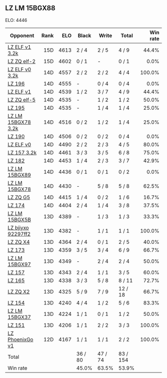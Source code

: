 ## LZ LM 15BGX88 ##

ELO: 4446

Opponent | Rank | ELO | Black | Write | Total | Win rate
---------|-----:|----:|-------|-------|-------|-------:
[LZ ELF v1 3.2k](LZ%20ELF%20v1%203.2k.md) | 15D | 4613 | 2 / 4 | 2 / 5 | 4 / 9 | 44.4%
[LZ ZQ elf-2](LZ%20ZQ%20elf-2.md) | 15D | 4602 | 0 / 1 | - | 0 / 1 | 0.0%
[LZ ELF v0 3.2k](LZ%20ELF%20v0%203.2k.md) | 14D | 4557 | 2 / 2 | 2 / 2 | 4 / 4 | 100.0%
[LZ 196](LZ%20196.md) | 14D | 4555 | - | 0 / 4 | 0 / 4 | 0.0%
[LZ ELF v1](LZ%20ELF%20v1.md) | 14D | 4539 | 1 / 2 | 3 / 7 | 4 / 9 | 44.4%
[LZ ZQ elf-5](LZ%20ZQ%20elf-5.md) | 14D | 4535 | - | 1 / 2 | 1 / 2 | 50.0%
[LZ 195](LZ%20195.md) | 14D | 4535 | - | 1 / 4 | 1 / 4 | 25.0%
[LZ LM 15BGX78 3.2k](LZ%20LM%2015BGX78%203.2k.md) | 14D | 4516 | 0 / 2 | 1 / 2 | 1 / 4 | 25.0%
[LZ 190](LZ%20190.md) | 14D | 4506 | 0 / 2 | 0 / 2 | 0 / 4 | 0.0%
[LZ ELF v0](LZ%20ELF%20v0.md) | 14D | 4490 | 2 / 2 | 2 / 3 | 4 / 5 | 80.0%
[LZ 157 3.2k](LZ%20157%203.2k.md) | 14D | 4461 | 3 / 3 | 3 / 5 | 6 / 8 | 75.0%
[LZ 182](LZ%20182.md) | 14D | 4453 | 1 / 4 | 2 / 3 | 3 / 7 | 42.9%
[LZ LM 15BGX89](LZ%20LM%2015BGX89.md) | 14D | 4436 | 0 / 1 | 0 / 1 | 0 / 2 | 0.0%
[LZ LM 15BGX78](LZ%20LM%2015BGX78.md) | 14D | 4430 | - | 5 / 8 | 5 / 8 | 62.5%
[LZ ZQ G5](LZ%20ZQ%20G5.md) | 14D | 4415 | 1 / 4 | 0 / 2 | 1 / 6 | 16.7%
[LZ 174](LZ%20174.md) | 14D | 4404 | 2 / 4 | 1 / 4 | 3 / 8 | 37.5%
[LZ LM 15BGX5B](LZ%20LM%2015BGX5B.md) | 13D | 4389 | - | 1 / 3 | 1 / 3 | 33.3%
[LZ bjiyxo 92297ff2](LZ%20bjiyxo%2092297ff2.md) | 13D | 4382 | - | 1 / 1 | 1 / 1 | 100.0%
[LZ ZQ X4](LZ%20ZQ%20X4.md) | 13D | 4364 | 2 / 4 | 0 / 1 | 2 / 5 | 40.0%
[LZ 173](LZ%20173.md) | 13D | 4359 | 3 / 5 | 3 / 4 | 6 / 9 | 66.7%
[LZ LM 15BGX97](LZ%20LM%2015BGX97.md) | 13D | 4349 | - | 2 / 4 | 2 / 4 | 50.0%
[LZ 157](LZ%20157.md) | 13D | 4343 | 2 / 4 | 1 / 1 | 3 / 5 | 60.0%
[LZ 165](LZ%20165.md) | 13D | 4338 | 3 / 3 | 5 / 8 | 8 / 11 | 72.7%
[LZ ZQ X2](LZ%20ZQ%20X2.md) | 13D | 4325 | 5 / 9 | 7 / 9 | 12 / 18 | 66.7%
[LZ 154](LZ%20154.md) | 13D | 4240 | 4 / 4 | 1 / 2 | 5 / 6 | 83.3%
[LZ LM 15BGX37](LZ%20LM%2015BGX37.md) | 13D | 4224 | 1 / 1 | 0 / 1 | 1 / 2 | 50.0%
[LZ 151](LZ%20151.md) | 13D | 4206 | 1 / 1 | 2 / 2 | 3 / 3 | 100.0%
[LZ PhoenixGo v1](LZ%20PhoenixGo%20v1.md) | 12D | 4167 | 1 / 1 | 1 / 1 | 2 / 2 | 100.0%
Total | | | 36 / 80 | 47 / 74 | 83 / 154 | 
Win rate| | | 45.0% | 63.5% | 53.9% | 

